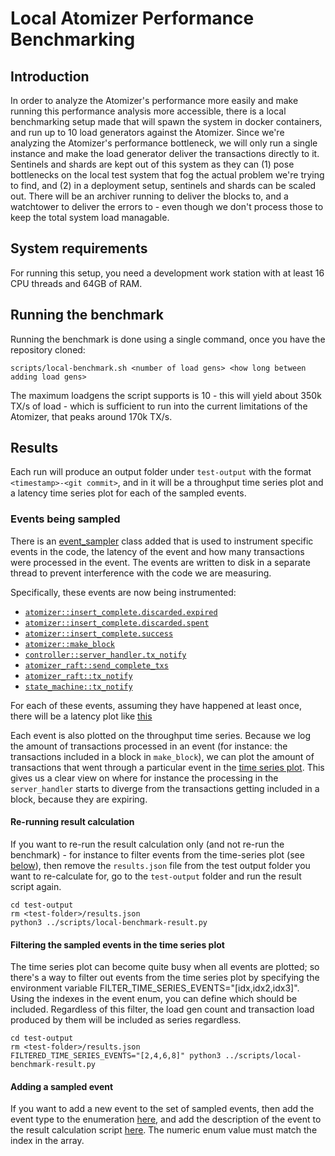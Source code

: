 # Local Atomizer Performance Benchmarking

## Introduction

In order to analyze the Atomizer's performance more easily and make running this performance analysis more accessible, there is a local benchmarking setup made that will spawn the system in docker containers, and run up to 10 load generators against the Atomizer. Since we're analyzing the Atomizer's performance bottleneck, we will only run a single instance and make the load generator deliver the transactions directly to it. Sentinels and shards are kept out of this system as they can (1) pose bottlenecks on the local test system that fog the actual problem we're trying to find, and (2) in a deployment setup, sentinels and shards can be scaled out. There will be an archiver running to deliver the blocks to, and a watchtower to deliver the errors to - even though we don't process those to keep the total system load managable.

## System requirements

For running this setup, you need a development work station with at least 16 CPU threads and 64GB of RAM.

## Running the benchmark

Running the benchmark is done using a single command, once you have the repository cloned:

```
scripts/local-benchmark.sh <number of load gens> <how long between adding load gens>
```

The maximum loadgens the script supports is 10 - this will yield about 350k TX/s of load - which is sufficient to run into the current limitations of the Atomizer, that peaks around 170k TX/s.

## Results

Each run will produce an output folder under `test-output` with the format `<timestamp>-<git commit>`, and in it will be a throughput time series plot and a latency time series plot for each of the sampled events.

### Events being sampled

There is an [event_sampler](../src/util/event_sampler/event_sampler.hpp) class added that is used to instrument specific events in the code, the latency of the event and how many transactions were processed in the event. The events are written to disk in a separate thread to prevent interference with the code we are measuring.

Specifically, these events are now being instrumented:

* [`atomizer::insert_complete.discarded.expired`](../src/uhs/atomizer/atomizer/atomizer.cpp#L144)
* [`atomizer::insert_complete.discarded.spent`](../src/uhs/atomizer/atomizer/atomizer.cpp#L152)
* [`atomizer::insert_complete.success`](../src/uhs/atomizer/atomizer/atomizer.cpp#L159)
* [`atomizer::make_block`](../src/uhs/atomizer/atomizer/atomizer.cpp#L42)
* [`controller::server_handler.tx_notify`](../src/uhs/atomizer/atomizer/controller.cpp#L117)
* [`atomizer_raft::send_complete_txs`](../src/uhs/atomizer/atomizer/atomizer_raft.cpp#L113)
* [`atomizer_raft::tx_notify`](../src/uhs/atomizer/atomizer/atomizer_raft.cpp#L97)
* [`state_machine::tx_notify`](../src/uhs/atomizer/atomizer/state_machine.cpp#L66)

For each of these events, assuming they have happened at least once, there will be a latency plot like [this](local-benchmark-output/latency.pdf)

Each event is also plotted on the throughput time series. Because we log the amount of transactions processed in an event (for instance: the transactions included in a block in `make_block`), we can plot the amount of transactions that went through a particular event in the [time series plot](local-benchmark-output/throughput.pdf). This gives us a clear view on where for instance the processing in the `server_handler` starts to diverge from the transactions getting included in a block, because they are expiring.

#### Re-running result calculation

If you want to re-run the result calculation only (and not re-run the benchmark) - for instance to filter events from the time-series plot (see [below](#filtering-the-sampled-events-in-the-time-series-plot)), then remove the `results.json` file from the test output folder you want to re-calculate for, go to the `test-output` folder and run the result script again.

```
cd test-output
rm <test-folder>/results.json
python3 ../scripts/local-benchmark-result.py
```

#### Filtering the sampled events in the time series plot

The time series plot can become quite busy when all events are plotted; so there's a way to filter out events from the time series plot by specifying the environment variable FILTER_TIME_SERIES_EVENTS="[idx,idx2,idx3]". Using the indexes in the event enum, you can define which should be included. Regardless of this filter, the load gen count and transaction load produced by them will be included as series regardless.

```
cd test-output
rm <test-folder>/results.json
FILTERED_TIME_SERIES_EVENTS="[2,4,6,8]" python3 ../scripts/local-benchmark-result.py
```

#### Adding a sampled event

If you want to add a new event to the set of sampled events, then add the event type to the enumeration [here](../src/util/event_sampler/event_sampler.hpp#L16), and add the description of the event to the result calculation script [here](../scripts/local-benchmark-result.py#L25). The numeric enum value must match the index in the array.

